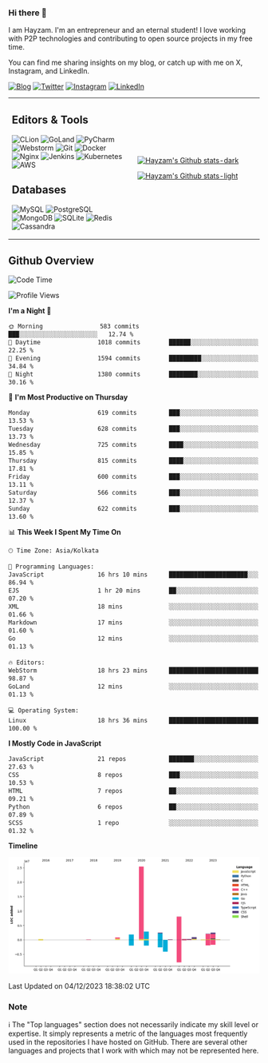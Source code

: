 ### Hi there 👋

I am Hayzam. I'm an entrepreneur and an eternal student! I love working with P2P technologies and contributing to open source projects in my free time.

You can find me sharing insights on my blog, or catch up with me on X, Instagram, and LinkedIn.

[![Blog](https://img.shields.io/badge/Blog-%2312100E.svg?&style=for-the-badge&logo=medium&logoColor=white)](https://hayzam.com)
[![Twitter](https://img.shields.io/badge/Twitter-%231DA1F2.svg?&style=for-the-badge&logo=X&logoColor=white)](https://twitter.com/hayzam_js)
[![Instagram](https://img.shields.io/badge/Instagram-%23E4405F.svg?&style=for-the-badge&logo=instagram&logoColor=white)](https://instagram.com/hayzam.ts)
[![LinkedIn](https://img.shields.io/badge/LinkedIn-%230077B5.svg?&style=for-the-badge&logo=linkedin&logoColor=white)](https://www.linkedin.com/in/hayzam-s-2b9b95139/)

<table width="100%">
<tr>
<td width="50%">

## Editors & Tools

![CLion](https://img.shields.io/badge/-CLion-000000?style=flat&logo=CLion)
![GoLand](https://img.shields.io/badge/-GoLand-000000?style=flat&logo=Goland)
![PyCharm](https://img.shields.io/badge/-PyCharm-000000?style=flat&logo=PyCharm)
![Webstorm](https://img.shields.io/badge/-WebStorm-000000?style=flat&logo=WebStorm)
![Git](https://img.shields.io/badge/-Git-000000?style=flat&logo=git)
![Docker](https://img.shields.io/badge/-Docker-000000?style=flat&logo=docker)
![Nginx](https://img.shields.io/badge/-Nginx-000000?style=flat&logo=nginx)
![Jenkins](https://img.shields.io/badge/-Jenkins-000000?style=flat&logo=jenkins)
![Kubernetes](https://img.shields.io/badge/-Kubernetes-000000?style=flat&logo=kubernetes)
![AWS](https://img.shields.io/badge/-AWS-000000?style=flat&logo=amazon-aws)

## Databases

![MySQL](https://img.shields.io/badge/-MySQL-000000?style=flat&logo=mysql)
![PostgreSQL](https://img.shields.io/badge/-PostgreSQL-000000?style=flat&logo=postgresql)
![MongoDB](https://img.shields.io/badge/-MongoDB-000000?style=flat&logo=mongodb)
![SQLite](https://img.shields.io/badge/-SQLite-000000?style=flat&logo=sqlite)
![Redis](https://img.shields.io/badge/-Redis-000000?style=flat&logo=redis)
![Cassandra](https://img.shields.io/badge/-Cassandra-000000?style=flat&logo=apache-cassandra)
</div>

<td width="50%">
 
[![Hayzam's Github stats-dark](https://github-readme-stats.vercel.app/api?username=hayzamjs&show_icons=true&theme=dark#gh-dark-mode-only)](https://github.com/anuraghazra/github-readme-stats#gh-dark-mode-only)
 
[![Hayzam's Github stats-light](https://github-readme-stats.vercel.app/api?username=hayzamjs&show_icons=true&theme=default#gh-light-mode-only)](https://github.com/anuraghazra/github-readme-stats#gh-light-mode-only)

</td>
</tr>
</table>
 
## Github Overview


<!--START_SECTION:waka-->
![Code Time](http://img.shields.io/badge/Code%20Time-292%20hrs%2045%20mins-blue)

![Profile Views](http://img.shields.io/badge/Profile%20Views-0-blue)

**I'm a Night 🦉** 

```text
🌞 Morning                583 commits         ███░░░░░░░░░░░░░░░░░░░░░░   12.74 % 
🌆 Daytime                1018 commits        ██████░░░░░░░░░░░░░░░░░░░   22.25 % 
🌃 Evening                1594 commits        █████████░░░░░░░░░░░░░░░░   34.84 % 
🌙 Night                  1380 commits        ████████░░░░░░░░░░░░░░░░░   30.16 % 
```
📅 **I'm Most Productive on Thursday** 

```text
Monday                   619 commits         ███░░░░░░░░░░░░░░░░░░░░░░   13.53 % 
Tuesday                  628 commits         ███░░░░░░░░░░░░░░░░░░░░░░   13.73 % 
Wednesday                725 commits         ████░░░░░░░░░░░░░░░░░░░░░   15.85 % 
Thursday                 815 commits         ████░░░░░░░░░░░░░░░░░░░░░   17.81 % 
Friday                   600 commits         ███░░░░░░░░░░░░░░░░░░░░░░   13.11 % 
Saturday                 566 commits         ███░░░░░░░░░░░░░░░░░░░░░░   12.37 % 
Sunday                   622 commits         ███░░░░░░░░░░░░░░░░░░░░░░   13.60 % 
```


📊 **This Week I Spent My Time On** 

```text
🕑︎ Time Zone: Asia/Kolkata

💬 Programming Languages: 
JavaScript               16 hrs 10 mins      ██████████████████████░░░   86.94 % 
EJS                      1 hr 20 mins        ██░░░░░░░░░░░░░░░░░░░░░░░   07.20 % 
XML                      18 mins             ░░░░░░░░░░░░░░░░░░░░░░░░░   01.66 % 
Markdown                 17 mins             ░░░░░░░░░░░░░░░░░░░░░░░░░   01.60 % 
Go                       12 mins             ░░░░░░░░░░░░░░░░░░░░░░░░░   01.13 % 

🔥 Editors: 
WebStorm                 18 hrs 23 mins      █████████████████████████   98.87 % 
GoLand                   12 mins             ░░░░░░░░░░░░░░░░░░░░░░░░░   01.13 % 

💻 Operating System: 
Linux                    18 hrs 36 mins      █████████████████████████   100.00 % 
```

**I Mostly Code in JavaScript** 

```text
JavaScript               21 repos            ███████░░░░░░░░░░░░░░░░░░   27.63 % 
CSS                      8 repos             ███░░░░░░░░░░░░░░░░░░░░░░   10.53 % 
HTML                     7 repos             ██░░░░░░░░░░░░░░░░░░░░░░░   09.21 % 
Python                   6 repos             ██░░░░░░░░░░░░░░░░░░░░░░░   07.89 % 
SCSS                     1 repo              ░░░░░░░░░░░░░░░░░░░░░░░░░   01.32 % 
```



**Timeline**

![Lines of Code chart](https://raw.githubusercontent.com/hayzamjs/hayzamjs/main/assets/bar_graph.png)


 Last Updated on 04/12/2023 18:38:02 UTC
<!--END_SECTION:waka-->


### Note 

:information_source: The "Top languages" section does not necessarily indicate my skill level or expertise. It simply represents a metric of the languages most frequently used in the repositories I have hosted on GitHub. There are several other languages and projects that I work with which may not be represented here. 

